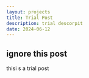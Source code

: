 ```yaml
---
layout: projects
title: Trial Post
description: trial descorpit
date: 2024-06-12
---
```

## ignore this post 
thisi s a trial post
